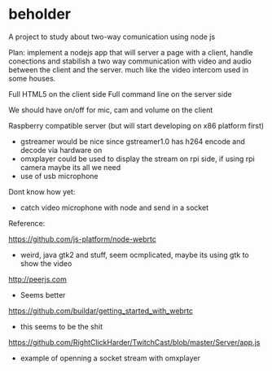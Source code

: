 beholder
========

A project to study about two-way comunication using node js

Plan:
implement a nodejs app that will server a page with a client, handle conections and stabilish a two way communication with video and audio between the client and the server. much like the video intercom used in some houses.

Full HTML5 on the client side
Full command line on the server side

We should have on/off for mic, cam and volume on the client

Raspberry compatible server (but will start developing on x86 platform first)
- gstreamer would be nice since gstreamer1.0 has h264 encode and decode via hardware on 
- omxplayer could be used to display the stream on rpi side, if using rpi camera maybe its all we need
- use of usb microphone
 
Dont know how yet:
- catch video microphone with node and send in a socket

Reference:

https://github.com/js-platform/node-webrtc
- weird, java gtk2 and stuff, seem ocmplicated, maybe its using gtk to show the video

http://peerjs.com
- Seems better

https://github.com/buildar/getting_started_with_webrtc
- this seems to be the shit

https://github.com/RightClickHarder/TwitchCast/blob/master/Server/app.js
- example of openning a socket stream with omxplayer
